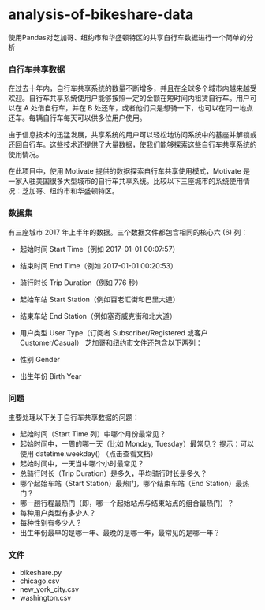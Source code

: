 # analysis-of-bikeshare-data
使用Pandas对芝加哥、纽约市和华盛顿特区的共享自行车数据进行一个简单的分析

### 自行车共享数据
在过去十年内，自行车共享系统的数量不断增多，并且在全球多个城市内越来越受欢迎。自行车共享系统使用户能够按照一定的金额在短时间内租赁自行车。用户可以在 A 处借自行车，并在 B 处还车，或者他们只是想骑一下，也可以在同一地点还车。每辆自行车每天可以供多位用户使用。

由于信息技术的迅猛发展，共享系统的用户可以轻松地访问系统中的基座并解锁或还回自行车。这些技术还提供了大量数据，使我们能够探索这些自行车共享系统的使用情况。

在此项目中，使用 Motivate 提供的数据探索自行车共享使用模式，Motivate 是一家入驻美国很多大型城市的自行车共享系统。比较以下三座城市的系统使用情况：芝加哥、纽约市和华盛顿特区。

### 数据集
有三座城市 2017 年上半年的数据。三个数据文件都包含相同的核心六 (6) 列：

* 起始时间 Start Time（例如 2017-01-01 00:07:57）
* 结束时间 End Time（例如 2017-01-01 00:20:53）
* 骑行时长 Trip Duration（例如 776 秒）
* 起始车站 Start Station（例如百老汇街和巴里大道）
* 结束车站 End Station（例如塞奇威克街和北大道）
* 用户类型 User Type（订阅者 Subscriber/Registered 或客户Customer/Casual）
芝加哥和纽约市文件还包含以下两列：

* 性别 Gender
* 出生年份 Birth Year

### 问题
主要处理以下关于自行车共享数据的问题：

* 起始时间（Start Time 列）中哪个月份最常见？
* 起始时间中，一周的哪一天（比如 Monday, Tuesday）最常见？ 提示：可以使用 datetime.weekday() （点击查看文档）
* 起始时间中，一天当中哪个小时最常见？
* 总骑行时长（Trip Duration）是多久，平均骑行时长是多久？
* 哪个起始车站（Start Station）最热门，哪个结束车站（End Station）最热门？
* 哪一趟行程最热门（即，哪一个起始站点与结束站点的组合最热门）？
* 每种用户类型有多少人？
* 每种性别有多少人？
* 出生年份最早的是哪一年、最晚的是哪一年，最常见的是哪一年？

### 文件
* bikeshare.py
* chicago.csv
* new_york_city.csv
* washington.csv
